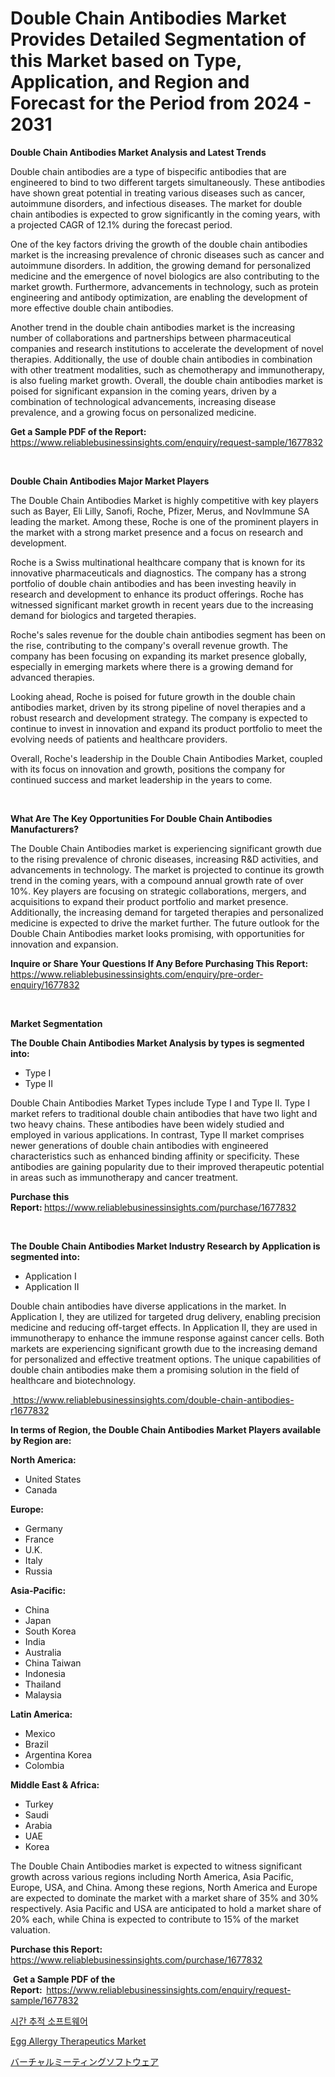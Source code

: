 <p><h1>Double Chain Antibodies Market Provides Detailed Segmentation of this Market based on Type, Application, and Region and Forecast for the Period from 2024 - 2031</h1></p><p><strong>Double Chain Antibodies Market Analysis and Latest Trends</strong></p>
<p><p>Double chain antibodies are a type of bispecific antibodies that are engineered to bind to two different targets simultaneously. These antibodies have shown great potential in treating various diseases such as cancer, autoimmune disorders, and infectious diseases. The market for double chain antibodies is expected to grow significantly in the coming years, with a projected CAGR of 12.1% during the forecast period.</p><p>One of the key factors driving the growth of the double chain antibodies market is the increasing prevalence of chronic diseases such as cancer and autoimmune disorders. In addition, the growing demand for personalized medicine and the emergence of novel biologics are also contributing to the market growth. Furthermore, advancements in technology, such as protein engineering and antibody optimization, are enabling the development of more effective double chain antibodies.</p><p>Another trend in the double chain antibodies market is the increasing number of collaborations and partnerships between pharmaceutical companies and research institutions to accelerate the development of novel therapies. Additionally, the use of double chain antibodies in combination with other treatment modalities, such as chemotherapy and immunotherapy, is also fueling market growth. Overall, the double chain antibodies market is poised for significant expansion in the coming years, driven by a combination of technological advancements, increasing disease prevalence, and a growing focus on personalized medicine.</p></p>
<p><strong>Get a Sample PDF of the Report:&nbsp;</strong> <a href="https://www.reliablebusinessinsights.com/enquiry/request-sample/1677832">https://www.reliablebusinessinsights.com/enquiry/request-sample/1677832</a></p>
<p>&nbsp;</p>
<p><strong>Double Chain Antibodies Major Market Players</strong></p>
<p><p>The Double Chain Antibodies Market is highly competitive with key players such as Bayer, Eli Lilly, Sanofi, Roche, Pfizer, Merus, and NovImmune SA leading the market. Among these, Roche is one of the prominent players in the market with a strong market presence and a focus on research and development.</p><p>Roche is a Swiss multinational healthcare company that is known for its innovative pharmaceuticals and diagnostics. The company has a strong portfolio of double chain antibodies and has been investing heavily in research and development to enhance its product offerings. Roche has witnessed significant market growth in recent years due to the increasing demand for biologics and targeted therapies.</p><p>Roche's sales revenue for the double chain antibodies segment has been on the rise, contributing to the company's overall revenue growth. The company has been focusing on expanding its market presence globally, especially in emerging markets where there is a growing demand for advanced therapies.</p><p>Looking ahead, Roche is poised for future growth in the double chain antibodies market, driven by its strong pipeline of novel therapies and a robust research and development strategy. The company is expected to continue to invest in innovation and expand its product portfolio to meet the evolving needs of patients and healthcare providers.</p><p>Overall, Roche's leadership in the Double Chain Antibodies Market, coupled with its focus on innovation and growth, positions the company for continued success and market leadership in the years to come.</p></p>
<p>&nbsp;</p>
<p><strong>What Are The Key Opportunities For Double Chain Antibodies Manufacturers?</strong></p>
<p><p>The Double Chain Antibodies market is experiencing significant growth due to the rising prevalence of chronic diseases, increasing R&D activities, and advancements in technology. The market is projected to continue its growth trend in the coming years, with a compound annual growth rate of over 10%. Key players are focusing on strategic collaborations, mergers, and acquisitions to expand their product portfolio and market presence. Additionally, the increasing demand for targeted therapies and personalized medicine is expected to drive the market further. The future outlook for the Double Chain Antibodies market looks promising, with opportunities for innovation and expansion.</p></p>
<p><strong>Inquire or Share Your Questions If Any Before Purchasing This Report:</strong> <a href="https://www.reliablebusinessinsights.com/enquiry/pre-order-enquiry/1677832">https://www.reliablebusinessinsights.com/enquiry/pre-order-enquiry/1677832</a></p>
<p>&nbsp;</p>
<p><strong>Market Segmentation</strong></p>
<p><strong>The Double Chain Antibodies Market Analysis by types is segmented into:</strong></p>
<p><ul><li>Type I</li><li>Type II</li></ul></p>
<p><p>Double Chain Antibodies Market Types include Type I and Type II. Type I market refers to traditional double chain antibodies that have two light and two heavy chains. These antibodies have been widely studied and employed in various applications. In contrast, Type II market comprises newer generations of double chain antibodies with engineered characteristics such as enhanced binding affinity or specificity. These antibodies are gaining popularity due to their improved therapeutic potential in areas such as immunotherapy and cancer treatment.</p></p>
<p><strong>Purchase this Report:&nbsp;</strong><a href="https://www.reliablebusinessinsights.com/purchase/1677832">https://www.reliablebusinessinsights.com/purchase/1677832</a></p>
<p>&nbsp;</p>
<p><strong>The Double Chain Antibodies Market Industry Research by Application is segmented into:</strong></p>
<p><ul><li>Application I</li><li>Application II</li></ul></p>
<p><p>Double chain antibodies have diverse applications in the market. In Application I, they are utilized for targeted drug delivery, enabling precision medicine and reducing off-target effects. In Application II, they are used in immunotherapy to enhance the immune response against cancer cells. Both markets are experiencing significant growth due to the increasing demand for personalized and effective treatment options. The unique capabilities of double chain antibodies make them a promising solution in the field of healthcare and biotechnology.</p></p>
<p><a href="https://www.reliablebusinessinsights.com/double-chain-antibodies-r1677832">&nbsp;https://www.reliablebusinessinsights.com/double-chain-antibodies-r1677832</a></p>
<p><strong>In terms of Region, the Double Chain Antibodies Market Players available by Region are:</strong></p>
<p>
    <p> <strong> North America: </strong>
        <ul>
            <li>United States</li>
            <li>Canada</li>
        </ul>
        </p> 
    <p> <strong> Europe: </strong>
        <ul>
            <li>Germany</li>
            <li>France</li>
            <li>U.K.</li>
            <li>Italy</li>
            <li>Russia</li>
        </ul>
        </p> 
    <p> <strong> Asia-Pacific: </strong>
        <ul>
            <li>China</li>
            <li>Japan</li>
            <li>South Korea</li>
            <li>India</li>
            <li>Australia</li>
            <li>China Taiwan</li>
            <li>Indonesia</li>
            <li>Thailand</li>
            <li>Malaysia</li>
        </ul>
        </p> 
    <p> <strong> Latin America: </strong>
        <ul>
            <li>Mexico</li>
            <li>Brazil</li>
            <li>Argentina Korea</li>
            <li>Colombia</li>
        </ul>
        </p> 
    <p> <strong> Middle East & Africa: </strong>
        <ul>
            <li>Turkey</li>
            <li>Saudi</li>
            <li>Arabia</li>
            <li>UAE</li>
            <li>Korea</li>
        </ul>
    </p>
    </p>
<p><p>The Double Chain Antibodies market is expected to witness significant growth across various regions including North America, Asia Pacific, Europe, USA, and China. Among these regions, North America and Europe are expected to dominate the market with a market share of 35% and 30% respectively. Asia Pacific and USA are anticipated to hold a market share of 20% each, while China is expected to contribute to 15% of the market valuation.</p></p>
<p><strong>Purchase this Report: </strong><a href="https://www.reliablebusinessinsights.com/purchase/1677832">https://www.reliablebusinessinsights.com/purchase/1677832</a></p>
<p>&nbsp;<strong>Get a Sample PDF of the Report:&nbsp;&nbsp;</strong><a href="https://www.reliablebusinessinsights.com/enquiry/request-sample/1677832">https://www.reliablebusinessinsights.com/enquiry/request-sample/1677832</a></p>
<p><strong></strong></p>
<p><p><a href="https://github.com/hzumrdvas204296/Market-Research-Report-List-3/blob/main/9952232185356.md">시간 추적 소프트웨어</a></p><p><a href="https://issuu.com/reportprime-2/docs/egg-allergy-therapeutics-market-size-2030.pptx">Egg Allergy Therapeutics Market</a></p><p><a href="https://github.com/avbqbctihcbe2/Market-Research-Report-List-3/blob/main/7639625182548.md">バーチャルミーティングソフトウェア</a></p></p>